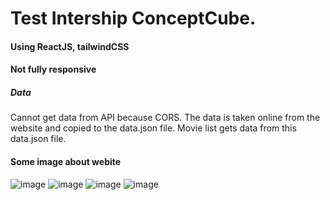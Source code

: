 # Test Intership ConceptCube.
#### Using ReactJS, tailwindCSS 
#### Not fully responsive 
##### Data
Cannot get data from API because CORS. The data is taken online from the website and copied to the data.json file. Movie list gets data from this data.json file.
#### Some image about webite
![image](https://user-images.githubusercontent.com/96834987/173490005-40e188bc-d805-417e-9f2d-322c03fb3a0c.png)
![image](https://user-images.githubusercontent.com/96834987/173490048-4e51f0cd-1163-4eaa-b22b-ebfb51ac5823.png)
![image](https://user-images.githubusercontent.com/96834987/173490086-fb3b3798-3d7c-42ca-b2bd-072e6ebef1f0.png)
![image](https://user-images.githubusercontent.com/96834987/173490096-a64e9daf-0830-43bb-aed6-86420edb3c43.png)
